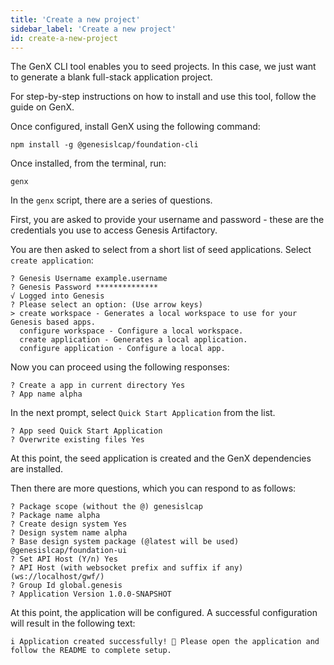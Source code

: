 ```yaml
---
title: 'Create a new project'
sidebar_label: 'Create a new project'
id: create-a-new-project
---
```


The GenX CLI tool enables you to seed projects. In this case, we just want to generate a blank full-stack application project.

For step-by-step instructions on how to install and use this tool, follow the guide on GenX.

Once configured, install GenX using the following command:

```shell
npm install -g @genesislcap/foundation-cli
```

Once installed, from the terminal, run:

```shell
genx
```

In the `genx` script, there are a series of questions.

First, you are asked to provide your username and password - these are the credentials you use to access Genesis Artifactory.

You are then asked to select from a short list of seed applications. Select `create application`:


```shell
? Genesis Username example.username
? Genesis Password **************
√ Logged into Genesis
? Please select an option: (Use arrow keys)
> create workspace - Generates a local workspace to use for your Genesis based apps.
  configure workspace - Configure a local workspace.
  create application - Generates a local application.
  configure application - Configure a local app.
```
Now you can proceed using the following responses:

```shell
? Create a app in current directory Yes
? App name alpha
```

In the next prompt, select `Quick Start Application` from the list.

```shell
? App seed Quick Start Application
? Overwrite existing files Yes

```

At this point, the seed application is created and the GenX dependencies are installed.

Then there are more questions, which you can respond to as follows:

```shell
? Package scope (without the @) genesislcap
? Package name alpha
? Create design system Yes
? Design system name alpha
? Base design system package (@latest will be used) @genesislcap/foundation-ui
? Set API Host (Y/n) Yes
? API Host (with websocket prefix and suffix if any) (ws://localhost/gwf/)
? Group Id global.genesis
? Application Version 1.0.0-SNAPSHOT
```
At this point, the application will be configured. A successful configuration will result in the following text:

```shell
i Application created successfully! 🎉 Please open the application and follow the README to complete setup.
```
